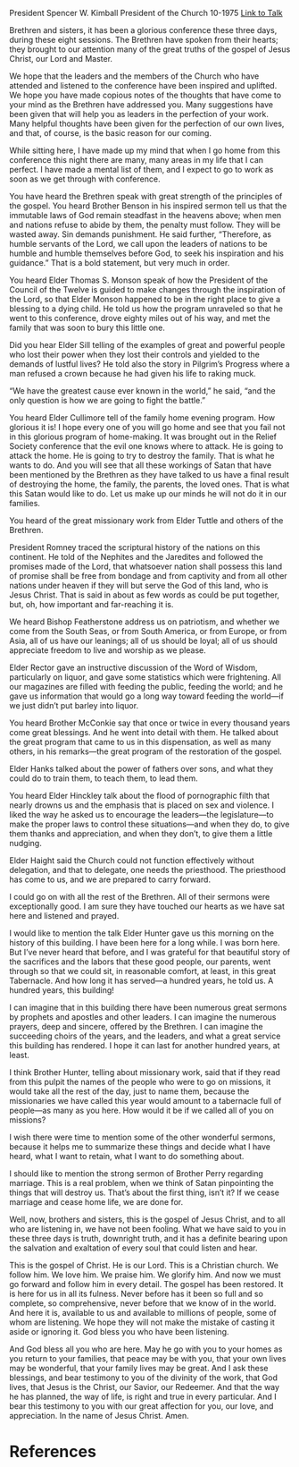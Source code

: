 President Spencer W. Kimball
President of the Church
10-1975
[Link to Talk](https://www.churchofjesuschrist.org/study/general-conference/1975/10/spoken-from-their-hearts?lang=eng)

Brethren and sisters, it has been a glorious conference these three days, during these eight sessions. The Brethren have spoken from their hearts; they brought to our attention many of the great truths of the gospel of Jesus Christ, our Lord and Master.

We hope that the leaders and the members of the Church who have attended and listened to the conference have been inspired and uplifted. We hope you have made copious notes of the thoughts that have come to your mind as the Brethren have addressed you. Many suggestions have been given that will help you as leaders in the perfection of your work. Many helpful thoughts have been given for the perfection of our own lives, and that, of course, is the basic reason for our coming.

While sitting here, I have made up my mind that when I go home from this conference this night there are many, many areas in my life that I can perfect. I have made a mental list of them, and I expect to go to work as soon as we get through with conference.

You have heard the Brethren speak with great strength of the principles of the gospel. You heard Brother Benson in his inspired sermon tell us that the immutable laws of God remain steadfast in the heavens above; when men and nations refuse to abide by them, the penalty must follow. They will be wasted away. Sin demands punishment. He said further, “Therefore, as humble servants of the Lord, we call upon the leaders of nations to be humble and humble themselves before God, to seek his inspiration and his guidance.” That is a bold statement, but very much in order.

You heard Elder Thomas S. Monson speak of how the President of the Council of the Twelve is guided to make changes through the inspiration of the Lord, so that Elder Monson happened to be in the right place to give a blessing to a dying child. He told us how the program unraveled so that he went to this conference, drove eighty miles out of his way, and met the family that was soon to bury this little one.

Did you hear Elder Sill telling of the examples of great and powerful people who lost their power when they lost their controls and yielded to the demands of lustful lives? He told also the story in Pilgrim’s Progress where a man refused a crown because he had given his life to raking muck.

“We have the greatest cause ever known in the world,” he said, “and the only question is how we are going to fight the battle.”

You heard Elder Cullimore tell of the family home evening program. How glorious it is! I hope every one of you will go home and see that you fail not in this glorious program of home-making. It was brought out in the Relief Society conference that the evil one knows where to attack. He is going to attack the home. He is going to try to destroy the family. That is what he wants to do. And you will see that all these workings of Satan that have been mentioned by the Brethren as they have talked to us have a final result of destroying the home, the family, the parents, the loved ones. That is what this Satan would like to do. Let us make up our minds he will not do it in our families.

You heard of the great missionary work from Elder Tuttle and others of the Brethren.

President Romney traced the scriptural history of the nations on this continent. He told of the Nephites and the Jaredites and followed the promises made of the Lord, that whatsoever nation shall possess this land of promise shall be free from bondage and from captivity and from all other nations under heaven if they will but serve the God of this land, who is Jesus Christ. That is said in about as few words as could be put together, but, oh, how important and far-reaching it is.

We heard Bishop Featherstone address us on patriotism, and whether we come from the South Seas, or from South America, or from Europe, or from Asia, all of us have our leanings; all of us should be loyal; all of us should appreciate freedom to live and worship as we please.

Elder Rector gave an instructive discussion of the Word of Wisdom, particularly on liquor, and gave some statistics which were frightening. All our magazines are filled with feeding the public, feeding the world; and he gave us information that would go a long way toward feeding the world—if we just didn’t put barley into liquor.

You heard Brother McConkie say that once or twice in every thousand years come great blessings. And he went into detail with them. He talked about the great program that came to us in this dispensation, as well as many others, in his remarks—the great program of the restoration of the gospel.

Elder Hanks talked about the power of fathers over sons, and what they could do to train them, to teach them, to lead them.

You heard Elder Hinckley talk about the flood of pornographic filth that nearly drowns us and the emphasis that is placed on sex and violence. I liked the way he asked us to encourage the leaders—the legislature—to make the proper laws to control these situations—and when they do, to give them thanks and appreciation, and when they don’t, to give them a little nudging.

Elder Haight said the Church could not function effectively without delegation, and that to delegate, one needs the priesthood. The priesthood has come to us, and we are prepared to carry forward.

I could go on with all the rest of the Brethren. All of their sermons were exceptionally good. I am sure they have touched our hearts as we have sat here and listened and prayed.

I would like to mention the talk Elder Hunter gave us this morning on the history of this building. I have been here for a long while. I was born here. But I’ve never heard that before, and I was grateful for that beautiful story of the sacrifices and the labors that these good people, our parents, went through so that we could sit, in reasonable comfort, at least, in this great Tabernacle. And how long it has served—a hundred years, he told us. A hundred years, this building!

I can imagine that in this building there have been numerous great sermons by prophets and apostles and other leaders. I can imagine the numerous prayers, deep and sincere, offered by the Brethren. I can imagine the succeeding choirs of the years, and the leaders, and what a great service this building has rendered. I hope it can last for another hundred years, at least.

I think Brother Hunter, telling about missionary work, said that if they read from this pulpit the names of the people who were to go on missions, it would take all the rest of the day, just to name them, because the missionaries we have called this year would amount to a tabernacle full of people—as many as you here. How would it be if we called all of you on missions?

I wish there were time to mention some of the other wonderful sermons, because it helps me to summarize these things and decide what I have heard, what I want to retain, what I want to do something about.

I should like to mention the strong sermon of Brother Perry regarding marriage. This is a real problem, when we think of Satan pinpointing the things that will destroy us. That’s about the first thing, isn’t it? If we cease marriage and cease home life, we are done for.

Well, now, brothers and sisters, this is the gospel of Jesus Christ, and to all who are listening in, we have not been fooling. What we have said to you in these three days is truth, downright truth, and it has a definite bearing upon the salvation and exaltation of every soul that could listen and hear.

This is the gospel of Christ. He is our Lord. This is a Christian church. We follow him. We love him. We praise him. We glorify him. And now we must go forward and follow him in every detail. The gospel has been restored. It is here for us in all its fulness. Never before has it been so full and so complete, so comprehensive, never before that we know of in the world. And here it is, available to us and available to millions of people, some of whom are listening. We hope they will not make the mistake of casting it aside or ignoring it. God bless you who have been listening.

And God bless all you who are here. May he go with you to your homes as you return to your families, that peace may be with you, that your own lives may be wonderful, that your family lives may be great. And I ask these blessings, and bear testimony to you of the divinity of the work, that God lives, that Jesus is the Christ, our Savior, our Redeemer. And that the way he has planned, the way of life, is right and true in every particular. And I bear this testimony to you with our great affection for you, our love, and appreciation. In the name of Jesus Christ. Amen.

# References

